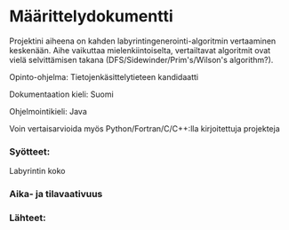 # Määrittelydokumentti

Projektini aiheena on kahden labyrintingenerointi-algoritmin vertaaminen keskenään.
Aihe vaikuttaa mielenkiintoiselta, vertailtavat algoritmit ovat vielä selvittämisen takana (DFS/Sidewinder/Prim's/Wilson's algorithm?).

Opinto-ohjelma: Tietojenkäsittelytieteen kandidaatti

Dokumentaation kieli: Suomi

Ohjelmointikieli: Java

Voin vertaisarvioida myös Python/Fortran/C/C++:lla kirjoitettuja projekteja

### Syötteet: 

Labyrintin koko

### Aika- ja tilavaativuus

### Lähteet:
